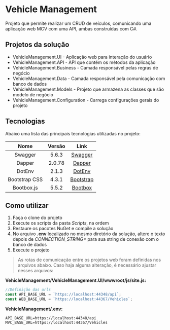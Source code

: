 # Vehicle Management

Projeto que permite realizar um CRUD de veículos, comunicando uma aplicação web MCV com uma API, ambas construídas com C#.

## Projetos da solução

- VehicleManagement.UI - Aplicação web para interação do usuário
- VehicleManagement.API - API que contém os métodos da aplicação
- VehicleManagement.Business - Camada responsável pelas regras de negócio
- VehicleManagement.Data - Camada responsável pela comunicação com banco de dados
- VehicleManagement.Models - Projeto que armazena as classes que são modelo de negócio
- VehicleManagement.Configuration - Carrega configurações gerais do projeto

## Tecnologias

Abaixo uma lista das principais tecnologias utilizadas no projeto:

|     Nome      | Versão |                                     Link                                     |
| :-----------: | :----: | :--------------------------------------------------------------------------: |
|    Swagger    | 5.6.3  |     [Swagger](https://github.com/domaindrivendev/Swashbuckle.AspNetCore)     |
|    Dapper     | 2.0.78 |              [Dapper](https://github.com/StackExchange/Dapper)               |
|    DotEnv     | 2.1.3  |            [DotEnv](https://github.com/bolorundurowb/dotenv.net)             |
| Bootstrap CSS | 4.3.1  | [Bootstrap](https://getbootstrap.com/docs/4.3/getting-started/introduction/) |
|  Bootbox.js   | 5.5.2  |             [Bootbox](http://bootboxjs.com/getting-started.html)             |

## Como utilizar

1. Faça o clone do projeto
2. Execute os scripts da pasta _Scripts_, na ordem
3. Restaure os pacotes NuGet e compile a solução
4. No arquivo **.env** localizado no mesmo diretório da solução, altere o texto depois de _CONNECTION_STRING=_ para sua string de conexão com o banco de dados
5. Execute o projeto

> As rotas de comunicação entre os projetos web foram definidas nos arquivos abaixo. Caso haja alguma alteração, é necessário ajustar nesses arquivos:

**VehicleManagement/VehicleManagement.UI/wwwroot/js/site.js:**

```javascript
//Definição das urls
const API_BASE_URL = `https://localhost:44348/api`;
const WEB_BASE_URL = `https://localhost:44367/Vehicles`;
```

**VehicleManagement/.env:**

```.env
API_BASE_URL=https://localhost:44348/api
MVC_BASE_URL=https://localhost:44367/Vehicles
```
